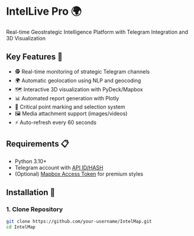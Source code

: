 # IntelLive Pro 🌍

Real-time Geostrategic Intelligence Platform with Telegram Integration and 3D Visualization


## Key Features 🔑
- 🕵️ Real-time monitoring of strategic Telegram channels
- 🌍 Automatic geolocation using NLP and geocoding
- 🗺️ Interactive 3D visualization with PyDeck/Mapbox
- 📊 Automated report generation with Plotly
- 📌 Critical point marking and selection system
- 🖼️ Media attachment support (images/videos)
- ⚡ Auto-refresh every 60 seconds

## Requirements 📋
- Python 3.10+
- Telegram account with [API ID/HASH](https://core.telegram.org/api/obtaining_api_id)
- (Optional) [Mapbox Access Token](https://docs.mapbox.com/help/getting-started/access-tokens/) for premium styles

## Installation 🚀

### 1. Clone Repository
```bash
git clone https://github.com/your-username/IntelMap.git
cd IntelMap